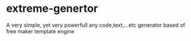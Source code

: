 # extreme-genertor
A very simple, yet very powerfull any code,text,...etc generator based of free maker template engine

